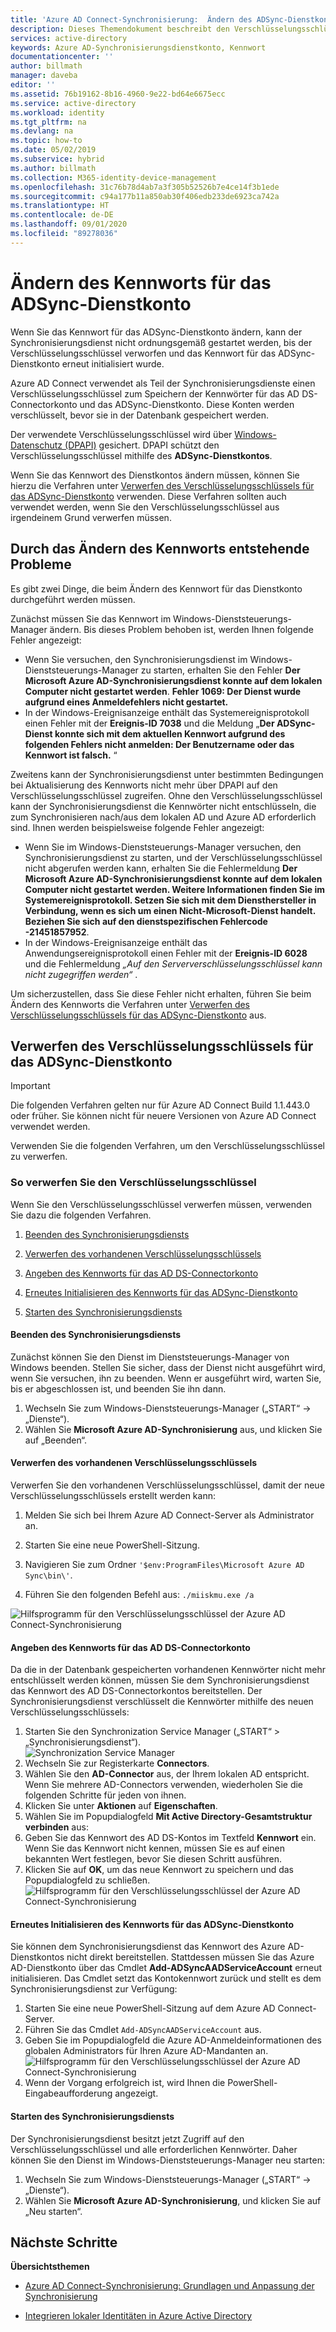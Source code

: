 ```yaml
---
title: 'Azure AD Connect-Synchronisierung:  Ändern des ADSync-Dienstkontos | Microsoft-Dokumentation'
description: Dieses Themendokument beschreibt den Verschlüsselungsschlüssel und führt aus, wie Sie ihn nach dem Ändern des Kennworts verwerfen können.
services: active-directory
keywords: Azure AD-Synchronisierungsdienstkonto, Kennwort
documentationcenter: ''
author: billmath
manager: daveba
editor: ''
ms.assetid: 76b19162-8b16-4960-9e22-bd64e6675ecc
ms.service: active-directory
ms.workload: identity
ms.tgt_pltfrm: na
ms.devlang: na
ms.topic: how-to
ms.date: 05/02/2019
ms.subservice: hybrid
ms.author: billmath
ms.collection: M365-identity-device-management
ms.openlocfilehash: 31c76b78d4ab7a3f305b52526b7e4ce14f3b1ede
ms.sourcegitcommit: c94a177b11a850ab30f406edb233de6923ca742a
ms.translationtype: HT
ms.contentlocale: de-DE
ms.lasthandoff: 09/01/2020
ms.locfileid: "89278036"
---
```

# <a name="changing-the-adsync-service-account-password"></a>Ändern des Kennworts für das ADSync-Dienstkonto
Wenn Sie das Kennwort für das ADSync-Dienstkonto ändern, kann der Synchronisierungsdienst nicht ordnungsgemäß gestartet werden, bis der Verschlüsselungsschlüssel verworfen und das Kennwort für das ADSync-Dienstkonto erneut initialisiert wurde. 

Azure AD Connect verwendet als Teil der Synchronisierungsdienste einen Verschlüsselungsschlüssel zum Speichern der Kennwörter für das AD DS-Connectorkonto und das ADSync-Dienstkonto.  Diese Konten werden verschlüsselt, bevor sie in der Datenbank gespeichert werden. 

Der verwendete Verschlüsselungsschlüssel wird über [Windows-Datenschutz (DPAPI)](/previous-versions/ms995355(v=msdn.10)) gesichert. DPAPI schützt den Verschlüsselungsschlüssel mithilfe des **ADSync-Dienstkontos**. 

Wenn Sie das Kennwort des Dienstkontos ändern müssen, können Sie hierzu die Verfahren unter [Verwerfen des Verschlüsselungsschlüssels für das ADSync-Dienstkonto](#abandoning-the-adsync-service-account-encryption-key) verwenden.  Diese Verfahren sollten auch verwendet werden, wenn Sie den Verschlüsselungsschlüssel aus irgendeinem Grund verwerfen müssen.

## <a name="issues-that-arise-from-changing-the-password"></a>Durch das Ändern des Kennworts entstehende Probleme
Es gibt zwei Dinge, die beim Ändern des Kennwort für das Dienstkonto durchgeführt werden müssen.

Zunächst müssen Sie das Kennwort im Windows-Dienststeuerungs-Manager ändern.  Bis dieses Problem behoben ist, werden Ihnen folgende Fehler angezeigt:


- Wenn Sie versuchen, den Synchronisierungsdienst im Windows-Dienststeuerungs-Manager zu starten, erhalten Sie den Fehler **Der Microsoft Azure AD-Synchronisierungsdienst konnte auf dem lokalen Computer nicht gestartet werden**. **Fehler 1069: Der Dienst wurde aufgrund eines Anmeldefehlers nicht gestartet.**
- In der Windows-Ereignisanzeige enthält das Systemereignisprotokoll einen Fehler mit der **Ereignis-ID 7038** und die Meldung „**Der ADSync-Dienst konnte sich mit dem aktuellen Kennwort aufgrund des folgenden Fehlers nicht anmelden: Der Benutzername oder das Kennwort ist falsch.** “

Zweitens kann der Synchronisierungsdienst unter bestimmten Bedingungen bei Aktualisierung des Kennworts nicht mehr über DPAPI auf den Verschlüsselungsschlüssel zugreifen. Ohne den Verschlüsselungsschlüssel kann der Synchronisierungsdienst die Kennwörter nicht entschlüsseln, die zum Synchronisieren nach/aus dem lokalen AD und Azure AD erforderlich sind.
Ihnen werden beispielsweise folgende Fehler angezeigt:

- Wenn Sie im Windows-Dienststeuerungs-Manager versuchen, den Synchronisierungsdienst zu starten, und der Verschlüsselungsschlüssel nicht abgerufen werden kann, erhalten Sie die Fehlermeldung <strong>Der Microsoft Azure AD-Synchronisierungsdienst konnte auf dem lokalen Computer nicht gestartet werden. Weitere Informationen finden Sie im Systemereignisprotokoll. Setzen Sie sich mit dem Diensthersteller in Verbindung, wenn es sich um einen Nicht-Microsoft-Dienst handelt. Beziehen Sie sich auf den dienstspezifischen Fehlercode -21451857952</strong>.
- In der Windows-Ereignisanzeige enthält das Anwendungsereignisprotokoll einen Fehler mit der **Ereignis-ID 6028** und die Fehlermeldung *„Auf den Serververschlüsselungsschlüssel kann nicht zugegriffen werden“* .

Um sicherzustellen, dass Sie diese Fehler nicht erhalten, führen Sie beim Ändern des Kennworts die Verfahren unter [Verwerfen des Verschlüsselungsschlüssels für das ADSync-Dienstkonto](#abandoning-the-adsync-service-account-encryption-key) aus.
 
## <a name="abandoning-the-adsync-service-account-encryption-key"></a>Verwerfen des Verschlüsselungsschlüssels für das ADSync-Dienstkonto
>[!IMPORTANT]
>Die folgenden Verfahren gelten nur für Azure AD Connect Build 1.1.443.0 oder früher. Sie können nicht für neuere Versionen von Azure AD Connect verwendet werden.

Verwenden Sie die folgenden Verfahren, um den Verschlüsselungsschlüssel zu verwerfen.

### <a name="what-to-do-if-you-need-to-abandon-the-encryption-key"></a>So verwerfen Sie den Verschlüsselungsschlüssel

Wenn Sie den Verschlüsselungsschlüssel verwerfen müssen, verwenden Sie dazu die folgenden Verfahren.

1. [Beenden des Synchronisierungsdiensts](#stop-the-synchronization-service)

1. [Verwerfen des vorhandenen Verschlüsselungsschlüssels](#abandon-the-existing-encryption-key)

2. [Angeben des Kennworts für das AD DS-Connectorkonto](#provide-the-password-of-the-ad-ds-connector-account)

3. [Erneutes Initialisieren des Kennworts für das ADSync-Dienstkonto](#reinitialize-the-password-of-the-adsync-service-account)

4. [Starten des Synchronisierungsdiensts](#start-the-synchronization-service)

#### <a name="stop-the-synchronization-service"></a>Beenden des Synchronisierungsdiensts
Zunächst können Sie den Dienst im Dienststeuerungs-Manager von Windows beenden.  Stellen Sie sicher, dass der Dienst nicht ausgeführt wird, wenn Sie versuchen, ihn zu beenden.  Wenn er ausgeführt wird, warten Sie, bis er abgeschlossen ist, und beenden Sie ihn dann.


1. Wechseln Sie zum Windows-Dienststeuerungs-Manager („START“ → „Dienste“).
2. Wählen Sie **Microsoft Azure AD-Synchronisierung** aus, und klicken Sie auf „Beenden“.

#### <a name="abandon-the-existing-encryption-key"></a>Verwerfen des vorhandenen Verschlüsselungsschlüssels
Verwerfen Sie den vorhandenen Verschlüsselungsschlüssel, damit der neue Verschlüsselungsschlüssels erstellt werden kann:

1. Melden Sie sich bei Ihrem Azure AD Connect-Server als Administrator an.

2. Starten Sie eine neue PowerShell-Sitzung.

3. Navigieren Sie zum Ordner `'$env:ProgramFiles\Microsoft Azure AD Sync\bin\'`.

4. Führen Sie den folgenden Befehl aus: `./miiskmu.exe /a`

![Hilfsprogramm für den Verschlüsselungsschlüssel der Azure AD Connect-Synchronisierung](./media/how-to-connect-sync-change-serviceacct-pass/key5.png)

#### <a name="provide-the-password-of-the-ad-ds-connector-account"></a>Angeben des Kennworts für das AD DS-Connectorkonto
Da die in der Datenbank gespeicherten vorhandenen Kennwörter nicht mehr entschlüsselt werden können, müssen Sie dem Synchronisierungsdienst das Kennwort des AD DS-Connectorkontos bereitstellen. Der Synchronisierungsdienst verschlüsselt die Kennwörter mithilfe des neuen Verschlüsselungsschlüssels:

1. Starten Sie den Synchronization Service Manager („START“ > „Synchronisierungsdienst“).
</br>![Synchronization Service Manager](./media/how-to-connect-sync-change-serviceacct-pass/startmenu.png)  
2. Wechseln Sie zur Registerkarte **Connectors**.
3. Wählen Sie den **AD-Connector** aus, der Ihrem lokalen AD entspricht. Wenn Sie mehrere AD-Connectors verwenden, wiederholen Sie die folgenden Schritte für jeden von ihnen.
4. Klicken Sie unter **Aktionen** auf **Eigenschaften**.
5. Wählen Sie im Popupdialogfeld **Mit Active Directory-Gesamtstruktur verbinden** aus:
6. Geben Sie das Kennwort des AD DS-Kontos im Textfeld **Kennwort** ein. Wenn Sie das Kennwort nicht kennen, müssen Sie es auf einen bekannten Wert festlegen, bevor Sie diesen Schritt ausführen.
7. Klicken Sie auf **OK**, um das neue Kennwort zu speichern und das Popupdialogfeld zu schließen.
![Hilfsprogramm für den Verschlüsselungsschlüssel der Azure AD Connect-Synchronisierung](./media/how-to-connect-sync-change-serviceacct-pass/key6.png)

#### <a name="reinitialize-the-password-of-the-adsync-service-account"></a>Erneutes Initialisieren des Kennworts für das ADSync-Dienstkonto
Sie können dem Synchronisierungsdienst das Kennwort des Azure AD-Dienstkontos nicht direkt bereitstellen. Stattdessen müssen Sie das Azure AD-Dienstkonto über das Cmdlet **Add-ADSyncAADServiceAccount** erneut initialisieren. Das Cmdlet setzt das Kontokennwort zurück und stellt es dem Synchronisierungsdienst zur Verfügung:

1. Starten Sie eine neue PowerShell-Sitzung auf dem Azure AD Connect-Server.
2. Führen Sie das Cmdlet `Add-ADSyncAADServiceAccount` aus.
3. Geben Sie im Popupdialogfeld die Azure AD-Anmeldeinformationen des globalen Administrators für Ihren Azure AD-Mandanten an.
![Hilfsprogramm für den Verschlüsselungsschlüssel der Azure AD Connect-Synchronisierung](./media/how-to-connect-sync-change-serviceacct-pass/key7.png)
4. Wenn der Vorgang erfolgreich ist, wird Ihnen die PowerShell-Eingabeaufforderung angezeigt.

#### <a name="start-the-synchronization-service"></a>Starten des Synchronisierungsdiensts
Der Synchronisierungsdienst besitzt jetzt Zugriff auf den Verschlüsselungsschlüssel und alle erforderlichen Kennwörter. Daher können Sie den Dienst im Windows-Dienststeuerungs-Manager neu starten:


1. Wechseln Sie zum Windows-Dienststeuerungs-Manager („START“ → „Dienste“).
2. Wählen Sie **Microsoft Azure AD-Synchronisierung**, und klicken Sie auf „Neu starten“.

## <a name="next-steps"></a>Nächste Schritte
**Übersichtsthemen**

* [Azure AD Connect-Synchronisierung: Grundlagen und Anpassung der Synchronisierung](how-to-connect-sync-whatis.md)

* [Integrieren lokaler Identitäten in Azure Active Directory](whatis-hybrid-identity.md)